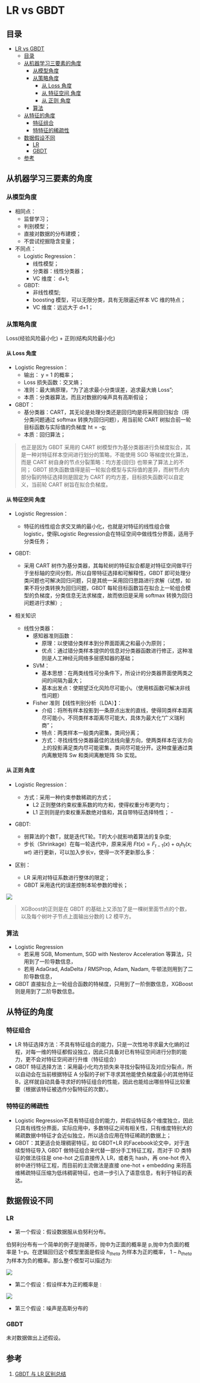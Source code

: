 # LR vs GBDT

## 目录

- [LR vs GBDT](#lr-vs-gbdt)
  - [目录](#目录)
  - [从机器学习三要素的角度](#从机器学习三要素的角度)
    - [从模型角度](#从模型角度)
    - [从策略角度](#从策略角度)
      - [从 Loss 角度](#从-loss-角度)
      - [从 特征空间 角度](#从-特征空间-角度)
      - [从 正则 角度](#从-正则-角度)
    - [算法](#算法)
  - [从特征的角度](#从特征的角度)
    - [特征组合](#特征组合)
    - [特特征的稀疏性](#特特征的稀疏性)
  - [数据假设不同](#数据假设不同)
    - [LR](#lr)
    - [GBDT](#gbdt)
  - [参考](#参考)

## 从机器学习三要素的角度

### 从模型角度

- 相同点：
  - 监督学习；
  - 判别模型；
  - 直接对数据的分布建模；
  - 不尝试挖掘隐含变量；
- 不同点：
  - Logistic Regression：
    - 线性模型；
    - 分类器：线性分类器；
    - VC 维度： d+1;
  - GBDT:
    - 非线性模型;
    - boosting 模型，可以无限分类，具有无限逼近样本 VC 维的特点；
    - VC 维度：远远大于 d+1；

### 从策略角度

 Loss(经验风险最小化) + 正则(结构风险最小化) 

#### 从 Loss 角度

- Logistic Regression：
  - 输出： y = 1 的概率；
  - Loss 损失函数：交叉熵；
  - 准则：最大熵原理，“为了追求最小分类误差，追求最大熵 Loss”;
  - 本质：分类器算法，而且对数据的噪声具有高斯假设；
- GBDT：
  - 基分类器：CART，其无论是处理分类还是回归均是将采用回归拟合（将分类问题通过 softmax 转换为回归问题），用当前轮 CART 树拟合前一轮目标函数与实际值的负梯度 ht = -g;
  - 本质：回归算法；

> 也正是因为 GBDT 采用的 CART 树模型作为基分类器进行负梯度拟合，其是一种对特征样本空间进行划分的策略，不能使用 SGD 等梯度优化算法，而是 CART 树自身的节点分裂策略：均方差(回归) 也带来了算法上的不同； GBDT 损失函数值得是前一轮拟合模型与实际值的差异，而树节点内部分裂的特征选择则是固定为 CART 的均方差，目标损失函数可以自定义，当前轮 CART 树旨在拟合负梯度。

#### 从 特征空间 角度

- Logistic Regression：
  - 特征的线性组合求交叉熵的最小化，也就是对特征的线性组合做 logistic，使得Logistic Regression会在特征空间中做线性分界面，适用于分类任务；
- GBDT:
  - 采用 CART 树作为基分类器，其每轮树的特征拟合都是对特征空间做平行于坐标轴的空间分割，所以自带特征选择和可解释性，GBDT 即可处理分类问题也可解决回归问题，只是其统一采用回归思路进行求解（试想，如果不将分类转换为回归问题，GBDT 每轮目标函数旨在拟合上一轮组合模型的负梯度，分类信息无法求梯度，故而依旧是采用 softmax 转换为回归问题进行求解）;

- 相关知识
  - 线性分类器：
    - 感知器准则函数：
      - 原理：以使错分类样本到分界面距离之和最小为原则；
      - 优点：通过错分类样本提供的信息对分类器函数进行修正，这种准则是人工神经元网络多层感知器的基础；
    - SVM：
      - 基本思想：在两类线性可分条件下，所设计的分类器界面使两类之间的间隔为最大；
      - 基本出发点：使期望泛化风险尽可能小。（使用核函数可解决非线性问题）
    - Fisher 准则【线性判别分析（LDA）】：
      - 介绍：将所有样本投影到一条原点出发的直线，使得同类样本距离尽可能小，不同类样本距离尽可能大，具体为最大化“广义瑞利商”；
      - 特点：两类样本一般类内密集，类间分离；
      - 方式：寻找线性分类器最佳的法线向量方向，使两类样本在该方向上的投影满足类内尽可能密集，类间尽可能分开。这种度量通过类内离散矩阵 Sw 和类间离散矩阵 Sb 实现。

#### 从 正则 角度

- Logistic Regression：
  - 方式：采用一种约束参数稀疏的方式；  
    - L2 正则整体约束权重系数的均方和，使得权重分布更均匀；
    - L1 正则则是约束权重系数绝对值和，其自带特征选择特性；  - 
- GBDT:
  - 弱算法的个数T，就是迭代T轮。T的大小就影响着算法的复杂度;
  - 步长（Shrinkage）在每一轮迭代中，原来采用 $Ft(x) = F_{t-1}(x) + \alpha_{t}h_{t}(x;wt)$ 进行更新，可以加入步长v，使得一次不更新那么多：

- 区别：
  -  LR 采用对特征系数进行整体的限定；
  - GBDT 采用迭代的误差控制本轮参数的增长；

![](img/20200930170312.png)

> XGBoost的正则是在 GBDT 的基础上又添加了是一棵树里面节点的个数，以及每个树叶子节点上面输出分数的 L2 模平方。

### 算法

- Logistic Regression 
  - 若采用 SGB, Momentum, SGD with Nesterov Acceleration 等算法，只用到了一阶导数信息，
  - 若用 AdaGrad, AdaDelta / RMSProp, Adam, Nadam, 牛顿法则用到了二阶导数信息，
- GBDT 直接拟合上一轮组合函数的特梯度，只用到了一阶倒数信息，XGBoost 则是用到了二阶导数信息。

## 从特征的角度

###  特征组合

-  LR 特征选择方法：不具有特征组合的能力，只是一次性地寻求最大化熵的过程，对每一维的特征都假设独立，因此只具备对已有特征空间进行分割的能力，更不会对特征空间进行升维（特征组合）
- GBDT 特征选择方法：采用最小化均方损失来寻找分裂特征及对应分裂点，所以自动会在当前根据特征 A 分裂的子树下寻求其他能使负梯度最小的其他特征 B，这样就自动具备寻求好的特征组合的性能，因此也能给出哪些特征比较重要（根据该特征被选作分裂特征的次数）。

###  特特征的稀疏性

- Logistic Regression不具有特征组合的能力，并假设特征各个维度独立，因此只具有线性分界面，实际应用中，多数特征之间有相关性，只有维度特别大的稀疏数据中特征才会近似独立，所以适合应用在特征稀疏的数据上；
- GBDT：其更适合处理稠密特征，如 GBDT+LR 的Facebook论文中，对于连续型特征导入 GBDT 做特征组合来代替一部分手工特征工程，而对于 ID 类特征的做法往往是 one-hot 之后直接传入 LR，或者先 hash，再 one-hot 传入树中进行特征工程，而目前的主流做法是直接 one-hot + embedding 来将高维稀疏特征压缩为低纬稠密特征，也进一步引入了语意信息，有利于特征的表达。

## 数据假设不同

### LR

- 第一个假设：假设数据服从伯努利分布。

伯努利分布有一个简单的例子是抛硬币，抛中为正面的概率是 p,抛中为负面的概率是 1−p。在逻辑回归这个模型里面是假设 $h_{theta}$ 为样本为正的概率， $1-h_{theta}$ 为样本为负的概率。那么整个模型可以描述为:

![](img/20200930171238.png)

- 第二个假设：假设样本为正的概率是 :

![](img/20200930171323.png)

- 第三个假设：噪声是高斯分布的

### GBDT

未对数据做出上述假设。

## 参考

1. [GBDT 与 LR 区别总结](https://zhuanlan.zhihu.com/p/60952744)
